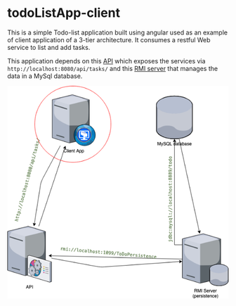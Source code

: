 # todoListApp-client

This is a simple Todo-list application built using angular used as an example of 
client application of a 3-tier architecture. It consumes a restful Web service to 
list and add tasks.

This application depends on this [API](https://github.com/eoamegassi/todoListApp-API) 
which exposes the services via `http://localhost:8080/api/tasks/` and this 
[RMI server](https://github.com/eoamegassi/todoListApp-Persistence) 
that manages the data in a MySql database.


![Client](screenshots/client.png)

